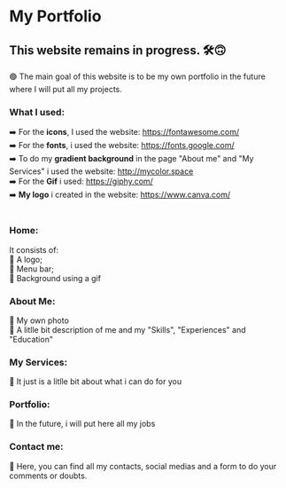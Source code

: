 # My Portfolio
## This website remains in progress. 🛠️🙃<br>

🟢 The main goal of this website is to be my own portfolio in the future where I will put all my projects.<br>

### <b> What I used:</b><br>
➡️ For the <b>icons</b>, I used the website: https://fontawesome.com/<br>
➡️ For the <b>fonts</b>, i used the website: https://fonts.google.com/<br>
➡️ To do my <b>gradient background</b> in the page "About me" and "My Services" i used the website: http://mycolor.space<br>
➡️ For the <b>Gif</b> i used: https://giphy.com/<br>
➡️ <b>My logo</b> i created in the website: https://www.canva.com/<br>
<br>
### <b>Home:</b><br>
It consists of: <br>
🔹 A logo; <br>
🔹 Menu bar;<br>
🔹 Background using a gif<br>

### <b>About Me:</b><br>
🔹 My own photo<br>
🔹 A litlle bit description of me and my "Skills", "Experiences" and "Education"<br>

### <b>My Services:</b><br>
🔹 It just is a litlle bit about what i can do for you<br>

### <b>Portfolio:</b><br>
🔹 In the future, i will put here all my jobs<br>

### <b>Contact me:</b><br>
🔹 Here, you can find all my contacts, social medias and a form to do your comments or doubts.<br>
